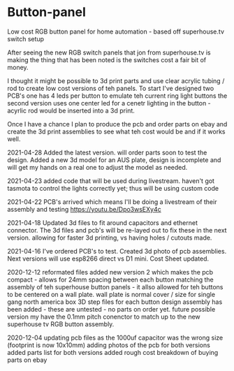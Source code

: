 # Button-panel
Low cost RGB button panel for home automation - based off superhouse.tv switch setup

After seeing the new RGB switch panels that jon from superhouse.tv is making the thing that has been noted is the switches cost a fair bit of money. 

I thought it might be possible to 3d print parts and use clear acrylic tubing / rod to create low cost versions of teh panels.
To start I've designed two PCB's one has 4 leds per button to emulate teh current ring light buttons
the second version uses one center led for a cenetr lighting in the button - acyrlic rod would be inserted into a 3d print.

Once I have a chance I plan to produce the pcb and order parts on ebay and create the 3d print assemblies to see what teh cost would be and if it works well.

2021-04-28
Added the latest version. will order parts soon to test the design.
Added a new 3d model for an AUS plate, design is incomplete and will get my hands on a real one to adjust the model as needed.

2021-04-23 
added code that will be used during livestream. haven't got tasmota to control the lights correctly yet; thus will be using custom code

2021-04-22
PCB's arrived which means I'll be doing a livestream of their assembly and testing https://youtu.be/Dpo3wsEXy4c

2021-04-18
Updated 3d files to fit around capacitors and ethernet connector. The 3d files and pcb's will be re-layed out to fix these in the next version. allowing for faster 3d printing, vs having holes / cutouts made.

2021-04-16
I've ordered PCB's to test. 
Created 3d photo of pcb assemblies. Next versions will use esp8266 direct vs D1 mini.
Cost Sheet updated.

2020-12-12
reformated files
added new version 2 which makes the pcb compact - allows for 24mm spacing between each button matching the assembly of teh superhouse button panels - it allso allowed for teh buttons to be centered on a wall plate. wall plate is normal cover / size for single gang north america box
3D step files for each button design assembly has been added - these are untested - no parts on order yet.
future possible version my have the 0.1mm pitch conenctor to match up to the new superhouse tv RGB button assembly.

2020-12-04
updating pcb files as the 1000uf capacitor was the wrong size (footprint is now 10x10mm)
adding photos of the pcb for both versions
added parts list for both versions
added rough cost breakdown of buying parts on ebay
